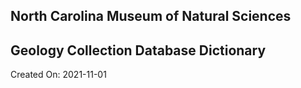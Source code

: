 ## North Carolina Museum of Natural Sciences 
## Geology Collection Database Dictionary
Created On: 2021-11-01

